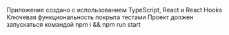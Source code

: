 Приложение создано с использованием TypeScript, React и React Hooks
Ключевая функциональность покрыта тестами
Проект должен запускаться командой npm i && npm run start

